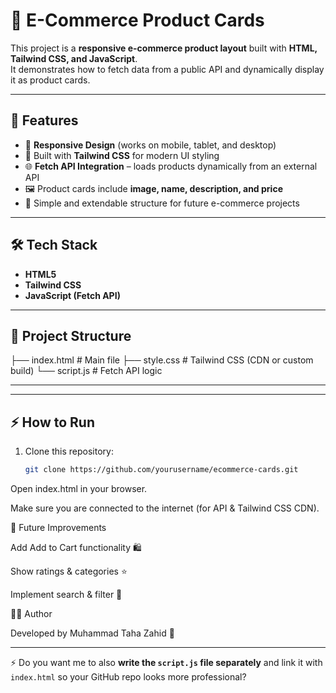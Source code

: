 # 🛒 E-Commerce Product Cards

This project is a **responsive e-commerce product layout** built with **HTML, Tailwind CSS, and JavaScript**.  
It demonstrates how to fetch data from a public API and dynamically display it as product cards.

---

## 🚀 Features
- 📱 **Responsive Design** (works on mobile, tablet, and desktop)  
- 🎨 Built with **Tailwind CSS** for modern UI styling  
- 🌐 **Fetch API Integration** – loads products dynamically from an external API  
- 🖼️ Product cards include **image, name, description, and price**  
- 🔄 Simple and extendable structure for future e-commerce projects  

---

## 🛠️ Tech Stack
- **HTML5**
- **Tailwind CSS**
- **JavaScript (Fetch API)**

---

## 📂 Project Structure



├── index.html # Main file
├── style.css # Tailwind CSS (CDN or custom build)
└── script.js # Fetch API logic


---



---

## ⚡ How to Run
1. Clone this repository:
   ```bash
   git clone https://github.com/yourusername/ecommerce-cards.git


Open index.html in your browser.

Make sure you are connected to the internet (for API & Tailwind CSS CDN).

📌 Future Improvements

Add Add to Cart functionality 🛍️

Show ratings & categories ⭐

Implement search & filter 🔎

👨‍💻 Author

Developed by Muhammad Taha Zahid 🚀


---

⚡ Do you want me to also **write the `script.js` file separately** and link it with `index.html` so your GitHub repo looks more professional?
